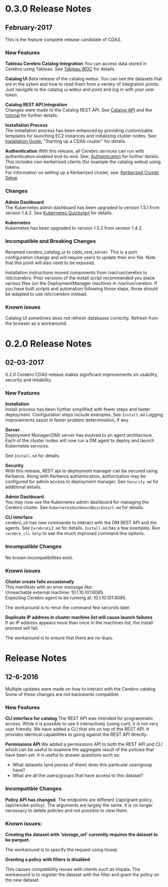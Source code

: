 # 0.3.0 Release Notes

## February-2017
This is the feature complete release candidate of CDAS.

### New Features
**Tableau Cerebro Catalog Integration**
You can access data stored in Cerebro using Tableau.
See [Tableau WDC](https://github.com/cerebro-data/external-docs/blob/master/TableauWDC.md) for details.

**Catalog UI**
Beta release of the catalog webui. You can see the datasets that are in the sytem and how to read
them from a veriety of integration points. Just navigate to the catalog ui webui and point and log
in with your user token.

**Catalog REST API Integration**  
Changes were made to the Catalog REST API.  See [Catalog API](https://github.com/cerebro-data/external-docs/blob/master/CatalogApi.md) and the [tutorial](https://github.com/cerebro-data/external-docs/blob/master/CatalogApiTutorial.md) for further details.

**Installation Process**  
The installation process has been enhanced by providing customizable templates for
launching EC2 instances and initializing cluster nodes.  See:
[Installation Guide](https://github.com/cerebro-data/external-docs/blob/master/Install.md), "Starting up a CDAS cluster" for details.

**Authentication**
With this release, all Cerebro services can run with authentication enabled end-to-end. See:
[Authentication](https://github.com/cerebro-data/external-docs/blob/master/Authentication.md)
for further details. This includes non-kerberized clients (for example the catalog webui) using
tokens.  
For information on setting up a Kerberized cluster, see: [Kerberized Cluster Setup](https://github.com/cerebro-data/external-docs/blob/master/KerberosClusterSetup.md)

### Changes
**Admin Dashboard**  
The Kubernetes admin dashboard has been upgraded to version 1.5.1 from version 1.4.2.
See [Kubernetes Quickstart](https://github.com/cerebro-data/external-docs/blob/master/KubernetesDashboardQuickStart.md)
for details.

**Kubernetes**  
Kubernetes has been upgraded to version 1.5.3 from version 1.4.2.

### Incompatible and Breaking Changes
Renamed *cerebro\_catalog\_ui* to *cdas\_rest\_server*.  This is a port configuration change and will
require users to update their env file. Note that this point will also need to be exposed.

Installation instructions moved components from /var/run/cerebro to /etc/cerebro. Prior versions of
the install script recommended you place various files (on the DeploymentManager machine) in /var/run/cerebro.
If you have built scripts and automation following those steps, those should be adapted to use /etc/cerebro
instead.

### Known issues
Catalog UI sometimes does not refresh databases correctly. Refresh from the browser as a workaround.

# 0.2.0 Release Notes

## 02-03-2017
0.2.0 Cerebro CDAS release makes significant improvements on usability, security and reliability.

### New Features
**Installation**  
Install process has been further simplified with fewer steps and faster deployment.
Configuration steps include examples. See `Install.md`
Logging improvements assist in faster problem determination, if any.

**Server**  
Deployment Manager(DM) server has evolved to an agent architecture. Each of the cluster
nodes will now run a DM agent to deploy and launch Kubernetes services.

See `Install.md` for details.

**Security**  
With this release, REST api to deployment manager can be secured using Kerberos.
Along with Kerberos authentication, authorization may be configured for admin access to deployment manager.
See `Security.md` for additional details.

**Admin Dashboard**  
You may now use the Kubernetes admin dashboard for managing the Cerebro cluster.
See `KubernetesDashboardQuickStart.md` for details.

**CLI interface**  
cerebro_cli has new commands to interact with the DM REST API and the agents.
See `CerebroCLI.md` for details. `Install.md` has a few examples.
Run `cerebro_cli help` to see the much improved command line options.

### Incompatible Changes
No known incompatibilities exist.

### Known issues
**Cluster create fails occasionally**  
This manifests with an error message like:  
Unreachable external machine: 10.1.10.101:8085.  
Expecting Cerebro agent to be running at: 10.1.10.101:8085.

The workaround is to rerun the command few seconds later.

**Duplicate IP address in cluster machine list will cause launch failures**  
If an IP address appears more than once in the machines list, the install process
will fail.

The workaround is to ensure that there are no dups.


# Release Notes

## 12-6-2016
Multiple updates were made on how to interact with the Cerebro catalog. Some of these
changes are not backwards compatible.

### New Features
**CLI interface for catalog**
The REST API was intended for programmatic access. While it is possible to use it
interactively (using curl), it is not very user friendly. We have added a CLI that
sits on top of the REST API. It provides identical capabilities to going against the
REST API directly.

**Permissions API**
We added a permissions API to both the REST API and CLI which can be useful to examine
the aggregate result of the policies that have been set. It is useful to answer
questions such as:
  - What datasets (and pieces of them) does this particular user/group have?
  - What are all the users/groups that have access to this dataset?

### Incompatible Changes
**Policy API has changed**.
The endpoints are different (/api/grant-policy, /api/revoke-policy). The arguments are
largely the same. It is no longer necessary to delete policies and not possible to view
them.

### Known issues:
**Creating the dataset with 'storage_url' currently requires the dataset to be parquet.**

The workaround is to specify the request using hiveql.

**Granting a policy with filters is disabled**

This causes compatibility issues with clients such as Impala. The workaround is to register
the dataset with the filter and grant the policy on the new dataset.
